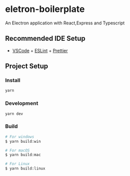 # eletron-boilerplate

An Electron application with React,Express and Typescript

## Recommended IDE Setup

- [VSCode](https://code.visualstudio.com/) + [ESLint](https://marketplace.visualstudio.com/items?itemName=dbaeumer.vscode-eslint) + [Prettier](https://marketplace.visualstudio.com/items?itemName=esbenp.prettier-vscode)

## Project Setup

### Install

```bash
yarn
```

### Development

```bash
yarn dev
```

### Build

```bash
# For windows
$ yarn build:win

# For macOS
$ yarn build:mac

# For Linux
$ yarn build:linux
```
